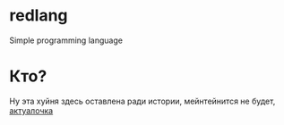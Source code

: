 # redlang
Simple programming language


# Кто?

Ну эта хуйня здесь оставлена ради истории, мейнтейнится не будет, [актуалочка](https://github.com/kvxmmu/kanlang)
